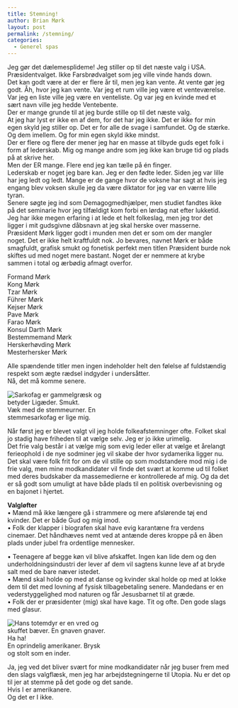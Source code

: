 ```yaml
---
title: Stemning!
author: Brian Mørk
layout: post
permalink: /stemning/
categories:
  - Generel spas
---
```

Jeg gør det dælemesplideme! Jeg stiller op til det næste valg i USA.  
Præsidentvalget. Ikke Farsbrødvalget som jeg ville vinde hands down.  
Det kan godt være at der er flere år til, men jeg kan vente. At vente gør jeg godt. Åh, hvor jeg kan vente. Var jeg et rum ville jeg være et venteværelse. Var jeg en liste ville jeg være en venteliste. Og var jeg en kvinde med et sært navn ville jeg hedde Ventebente.  
Der er mange grunde til at jeg burde stille op til det næste valg.  
At jeg har lyst er ikke en af dem, for det har jeg ikke. Det er ikke for min egen skyld jeg stiller op. Det er for alle de svage i samfundet. Og de stærke. Og dem imellem. Og for min egen skyld ikke mindst.  
Der er flere og flere der mener jeg har en masse at tilbyde guds eget folk i form af lederskab. Mig og mange andre som jeg ikke kan bruge tid og plads på at skrive her.  
Men der ER mange. Flere end jeg kan tælle på én finger.  
Lederskab er noget jeg bare kan. Jeg er den fødte leder. Siden jeg var lille har jeg ledt og ledt. Mange er de gange hvor de voksne har sagt at hvis jeg engang blev voksen skulle jeg da være diktator for jeg var en værre lille tyran.  
Senere søgte jeg ind som Demagogmedhjælper, men studiet fandtes ikke på det seminarie hvor jeg tilfældigt kom forbi en lørdag nat efter lukketid.  
Jeg har ikke megen erfaring i at lede et helt folkeslag, men jeg tror det ligger i mit gudsgivne dåbsnavn at jeg skal herske over masserne. Præsident Mørk ligger godt i munden men det er som om der mangler noget. Det er ikke helt kraftfuldt nok. Jo bevares, navnet Mørk er både smagfuldt, grafisk smukt og fonetisk perfekt men titlen Præsident burde nok skiftes ud med noget mere bastant. Noget der er nemmere at krybe sammen i total og ærbødig afmagt overfor.

Formand Mørk  
Kong Mørk  
Tzar Mørk  
Führer Mørk  
Kejser Mørk  
Pave Mørk  
Farao Mørk  
Konsul Darth Mørk  
Bestemmemand Mørk  
Herskerhøvding Mørk  
Mesterhersker Mørk 

Alle spændende titler men ingen indeholder helt den følelse af fuldstændig respekt som ægte rædsel indgyder i undersåtter.  
Nå, det må komme senere.

<div class="bitImage bitLeft" style="width: 240px">
  <img src="http://www.abekat.net/images/sarkofag.jpg" alt="Sarkofag er gammelgræsk og betyder Ligæder. Smukt." /><br /> Væk med de stemmeurner. En stemmesarkofag er lige mig.
</div>

Når først jeg er blevet valgt vil jeg holde folkeafstemninger ofte. Folket skal jo stadig have friheden til at vælge selv. Jeg er jo ikke urimelig.  
Det frie valg består i at vælge mig som evig leder eller at vælge et årelangt ferieophold i de nye sodminer jeg vil skabe der hvor sydamerika ligger nu.  
Det skal være folk frit for om de vil stille op som modstandere mod mig i de frie valg, men mine modkandidater vil finde det svært at komme ud til folket med deres budskaber da massemedierne er kontrollerede af mig. Og da det er så godt som umuligt at have både plads til en politisk overbevisning og en bajonet i hjertet.

**Valgløfter**  
• Mænd må ikke længere gå i strammere og mere afslørende tøj end kvinder. Det er både Gud og mig imod.  
• Folk der klapper i biografen skal have evig karantæne fra verdens cinemaer. Det håndhæves nemt ved at antænde deres kroppe på en åben plads under jubel fra ordentlige mennesker.

• Teenagere af begge køn vil blive afskaffet. Ingen kan lide dem og den underholdningsindustri der lever af dem vil sagtens kunne leve af at bryde salt med de bare næver istedet.  
• Mænd skal holde op med at danse og kvinder skal holde op med at lokke dem til det med lovning af fysisk tilbagebetaling senere. Mandedans er en vederstyggelighed mod naturen og får Jesusbarnet til at græde.  
• Folk der er præsidenter (mig) skal have kage. Tit og ofte. Den gode slags med glasur.

<div class="bitImage bitRight" style="width: 230px">
  <img src="http://www.abekat.net/images/indian.jpg" alt="Hans totemdyr er en vred og skuffet bæver. En gnaven gnaver. Ha ha!" /><br /> En oprindelig amerikaner. Brysk og stolt som en inder.
</div>

Ja, jeg ved det bliver svært for mine modkandidater når jeg buser frem med den slags valgflæsk, men jeg har arbejdstegningerne til Utopia. Nu er det op til jer at stemme på det gode og det sande.  
Hvis I er amerikanere.  
Og det er I ikke.